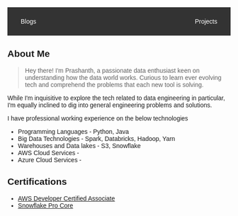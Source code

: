 <!DOCTYPE html>
<html lang="en">
<head>
    <meta charset="UTF-8">
    <meta name="viewport" content="width=device-width, initial-scale=1.0">
    <title>Navigation Header Example</title>
    <style>
        body {
            font-family: Arial, sans-serif;
        }
        .navbar {
            display: flex;
            justify-content: space-between;
            background-color: #333;
            padding: 10px;
        }
        .navbar a {
            color: white;
            padding: 14px 20px;
            text-decoration: none;
            text-align: center;
        }
        .navbar a:hover {
            background-color: #ddd;
            color: black;
        }
    </style>
</head>
<body>
    <div class="navbar">
        <!-- <a href="#home">Home</a> -->
        <a href="/blogs/home.md">Blogs</a>
        <a href="/projects/projects.md">Projects</a>
    </div>

</body>
</html>

<!-- [Blogs](/blogs/home.md)     [Projects](/projects/projects.md) -->


## About Me

> Hey there! I'm Prashanth, a passionate data enthusiast keen on understanding how the data world works. Curious to learn ever evolving tech and comprehend the problems that each new tool is solving. 

While I'm inquisitive to explore the tech related to data engineering in particular, I'm equally inclined to dig into general engineering problems and solutions. 

I have professional working experience on the below technologies
- Programming Languages - Python, Java
- Big Data Technologies - Spark, Databricks, Hadoop, Yarn
- Warehouses and Data lakes - S3, Snowflake
- AWS Cloud Services - 
- Azure Cloud Services - 

## Certifications

- [AWS Developer Certified Associate]()
- [Snowflake Pro Core]()
